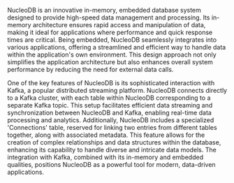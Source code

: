 NucleoDB is an innovative in-memory, embedded database system designed to provide high-speed data management and processing. Its in-memory architecture ensures rapid access and manipulation of data, making it ideal for applications where performance and quick response times are critical. Being embedded, NucleoDB seamlessly integrates into various applications, offering a streamlined and efficient way to handle data within the application's own environment. This design approach not only simplifies the application architecture but also enhances overall system performance by reducing the need for external data calls.

One of the key features of NucleoDB is its sophisticated interaction with Kafka, a popular distributed streaming platform. NucleoDB connects directly to a Kafka cluster, with each table within NucleoDB corresponding to a separate Kafka topic. This setup facilitates efficient data streaming and synchronization between NucleoDB and Kafka, enabling real-time data processing and analytics. Additionally, NucleoDB includes a specialized 'Connections' table, reserved for linking two entries from different tables together, along with associated metadata. This feature allows for the creation of complex relationships and data structures within the database, enhancing its capability to handle diverse and intricate data models. The integration with Kafka, combined with its in-memory and embedded qualities, positions NucleoDB as a powerful tool for modern, data-driven applications.
